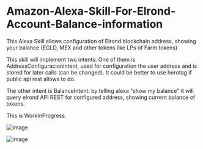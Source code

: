 # Amazon-Alexa-Skill-For-Elrond-Account-Balance-information
This Alexa Skill allows configuration of Elrond blockchain address, showing your balance (EGLD, MEX and other tokens like LPs of Farm tokens)

This skill will implement two intents:
One of them is AddressConfiguracionIntent, used for configuration the user address and is stored for later calls (can be changed). It could be better to use herotag if public api rest allows to do. 

The other intent is BalanceIntent: by telling alexa "show my balance" it will query elrond API REST for configured address, showing current balance of tokens.

This is WorkInProgress.

![image](https://user-images.githubusercontent.com/36307819/135116566-34161420-6a21-488d-ac92-956abd72cc7d.png)

![image](https://user-images.githubusercontent.com/36307819/135113145-0217f4b6-8568-487d-b535-62a35987ae51.png)
